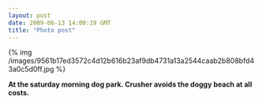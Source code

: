 ```yaml
---
layout: post
date: 2009-06-13 14:00:19 GMT
title: "Photo post"
---
```

{% img /images/9561b17ed3572c4d12b616b23af9db4731a13a2544caab2b808bfd43a0c5d0ff.jpg %}

<b>At the saturday morning dog park. Crusher avoids the doggy beach at all costs.</b>